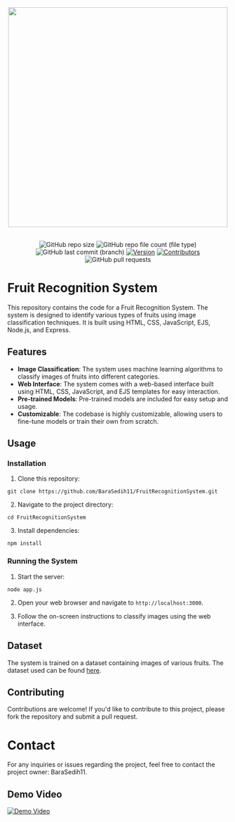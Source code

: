 <div align=center>
  <img src="https://github.com/BaraSedih11/FruitRecognitionSystem/assets/98843912/df1478c4-5b47-41f1-b982-2722eb38337a" width=500px />

  <br />
  <br />
  
   ![GitHub repo size](https://img.shields.io/github/repo-size/BaraSedih11/FruitRecognitionSystem) 
   ![GitHub repo file count (file type)](https://img.shields.io/github/directory-file-count/BaraSedih11/FruitRecognitionSystem) 
   ![GitHub last commit (branch)](https://img.shields.io/github/last-commit/BaraSedih11/FruitRecognitionSystem/main)
   [![Version](https://img.shields.io/badge/version-v1.0.0-blue)](https://github.com/BaraSedih/FruitRecognitionSystem/releases/tag/v1.0.0)
   [![Contributors](https://img.shields.io/github/contributors/BaraSedih11/FruitRecognitionSystem)](https://github.com/BaraSedih11/FruitRecognitionSystem/graphs/contributors)
   ![GitHub pull requests](https://img.shields.io/github/issues-pr-raw/BaraSedih11/FruitRecognitionSystem)

</div>


# Fruit Recognition System

This repository contains the code for a Fruit Recognition System. The system is designed to identify various types of fruits using image classification techniques. It is built using HTML, CSS, JavaScript, EJS, Node.js, and Express.

## Features

- **Image Classification**: The system uses machine learning algorithms to classify images of fruits into different categories.
- **Web Interface**: The system comes with a web-based interface built using HTML, CSS, JavaScript, and EJS templates for easy interaction.
- **Pre-trained Models**: Pre-trained models are included for easy setup and usage.
- **Customizable**: The codebase is highly customizable, allowing users to fine-tune models or train their own from scratch.

## Usage

### Installation

1. Clone this repository:
```
git clone https://github.com/BaraSedih11/FruitRecognitionSystem.git
```
2. Navigate to the project directory:
```
cd FruitRecognitionSystem
```
3. Install dependencies:
```
npm install
```

### Running the System

1. Start the server:
```
node app.js
```
2. Open your web browser and navigate to `http://localhost:3000`.

3. Follow the on-screen instructions to classify images using the web interface.

## Dataset

The system is trained on a dataset containing images of various fruits. The dataset used can be found [here](https://drive.google.com/file/d/1CX9-T6da9g1IIgfYGRbRURjkD9pLzPCd/view?usp=sharing).

## Contributing

Contributions are welcome! If you'd like to contribute to this project, please fork the repository and submit a pull request.

# Contact
For any inquiries or issues regarding the project, feel free to contact the project owner: BaraSedih11.

## Demo Video
[![Demo Video](https://github.com/BaraSedih11/FruitRecognitionSystem/assets/98843912/1caca5d3-c919-4e8b-9977-92657cc724b5)]()

